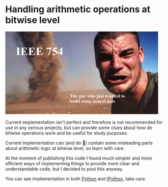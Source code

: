 # Handling arithmetic operations at bitwise level

 <img src="image/Image.png" alt="Absolutely not funny image to draw attention" width="480" height="260">
 
Current implementation isn't perfect and therefore is not recommended for use in any serious projects, but can provide some clues about how do bitwise operations work and be useful for study purposes.

Current implementation can (and do :clown_face:) contain some misleading parts about arithmetic logic at bitwise level, so learn with care.

At the moment of publishing this code I found much simpler and more efficient ways of implementing things to provide more clear and understandable code, but I decided to post this anyway.

You can see implementation in both [Python](Python) and [IPython](Ipython), take care.

